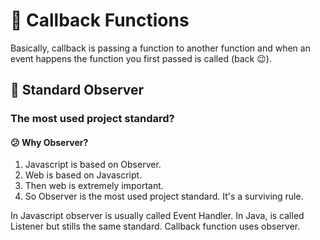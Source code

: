 # 🤔 Callback Functions

Basically, callback is passing a function to another function and when an event happens the function you first passed is called (back 😉).

## 👀 Standard Observer
### The most used project standard?

#### 😕 Why Observer?
1. Javascript is based on Observer. 
2. Web is based on Javascript. 
3. Then web is extremely important.
4. So Observer is the most used project standard.
It's a surviving rule.

In Javascript observer is usually called Event Handler. In Java, is called Listener but stills the same standard. Callback function uses observer.
